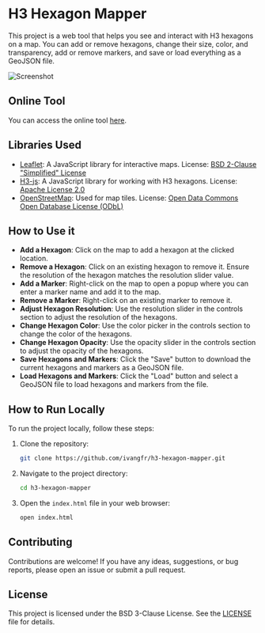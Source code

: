 # H3 Hexagon Mapper

This project is a web tool that helps you see and interact with H3 hexagons on a map. You can add or remove hexagons, change their size, color, and transparency, add or remove markers, and save or load everything as a GeoJSON file.

![Screenshot](documentation/demo.gif)

## Online Tool

You can access the online tool [here](https://ivangfr.github.io/h3-hexagon-mapper).

## Libraries Used

- [Leaflet](https://github.com/Leaflet/Leaflet): A JavaScript library for interactive maps. License: [BSD 2-Clause "Simplified" License](https://github.com/Leaflet/Leaflet/blob/main/LICENSE)
- [H3-js](https://github.com/uber/h3-js): A JavaScript library for working with H3 hexagons. License: [Apache License 2.0](https://github.com/uber/h3-js/blob/master/LICENSE)
- [OpenStreetMap](https://www.openstreetmap.org/): Used for map tiles. License: [Open Data Commons Open Database License (ODbL)](https://www.openstreetmap.org/copyright)

## How to Use it

- **Add a Hexagon**: Click on the map to add a hexagon at the clicked location.
- **Remove a Hexagon**: Click on an existing hexagon to remove it. Ensure the resolution of the hexagon matches the resolution slider value.
- **Add a Marker**: Right-click on the map to open a popup where you can enter a marker name and add it to the map.
- **Remove a Marker**: Right-click on an existing marker to remove it.
- **Adjust Hexagon Resolution**: Use the resolution slider in the controls section to adjust the resolution of the hexagons.
- **Change Hexagon Color**: Use the color picker in the controls section to change the color of the hexagons.
- **Change Hexagon Opacity**: Use the opacity slider in the controls section to adjust the opacity of the hexagons.
- **Save Hexagons and Markers**: Click the "Save" button to download the current hexagons and markers as a GeoJSON file.
- **Load Hexagons and Markers**: Click the "Load" button and select a GeoJSON file to load hexagons and markers from the file.

## How to Run Locally

To run the project locally, follow these steps:

1. Clone the repository:
    ```sh
    git clone https://github.com/ivangfr/h3-hexagon-mapper.git
    ```
2. Navigate to the project directory:
    ```sh
    cd h3-hexagon-mapper
    ```
3. Open the `index.html` file in your web browser:
    ```sh
    open index.html
    ```

## Contributing

Contributions are welcome! If you have any ideas, suggestions, or bug reports, please open an issue or submit a pull request.

## License

This project is licensed under the BSD 3-Clause License. See the [LICENSE](LICENSE) file for details.
